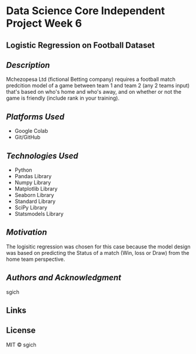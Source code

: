# Data Science Core Independent Project Week 6

## __Logistic Regression on Football Dataset__ ##


## _Description_ ##

Mchezopesa Ltd (fictional Betting company) requires a football match predcition model of a game between team 1 and team 2 (any 2 teams input) that's based on who's home and who's away, and on whether or not the game is friendly (include rank in your training).



## _Platforms Used_ ##
* Google Colab
* Git/GitHub


## _Technologies Used_ ##
* Python
* Pandas Library
* Numpy Library
* Matplotlib Library
* Seaborn Library
* Standard Library
* SciPy Library
* Statsmodels Library


## _Motivation_ ##
The logisitic regression was chosen for this case because the model design was based on predicting the Status of a match (Win, loss or Draw) from the home team perspective.

## _Authors and Acknowledgment_ ##
sgich

## Links


## License
MIT © sgich
